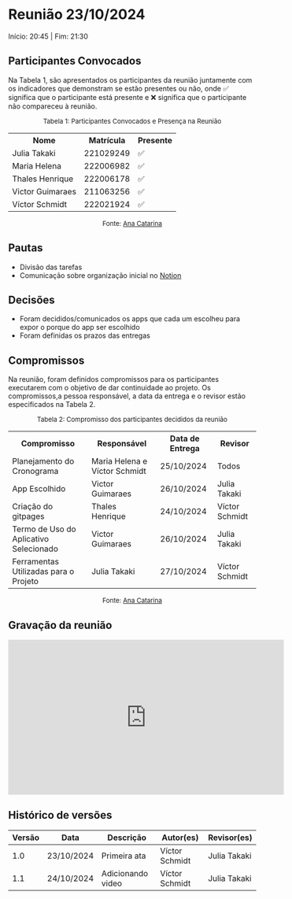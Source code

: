 # Reunião 23/10/2024

Início: 20:45 | Fim: 21:30
<!-- Este é um arquivo base, para criar uma ata, basta copiá-lo e preencher os dados da reunião -->



## Participantes Convocados

<!-- Colocar um ✅ se o participante estiver presente ou um ❌ caso negativo -->
Na Tabela 1, são apresentados os participantes da reunião juntamente com os indicadores que demonstram se estão presentes ou não, onde ✅ significa que o participante está presente e ❌ significa que o participante não compareceu à reunião.

<center>

<font size="2"><p style="text-align: center">Tabela 1: Participantes Convocados e Presença na Reunião</p></font>

<table align="center">
  <tr>
    <th>Nome</th><th>Matrícula</th><th>Presente</th>
  </tr>
  <tr><td>Julia Takaki</td><td>221029249</td><td>✅</td></tr>
  <tr><td>Maria Helena</td><td>222006982</td><td>✅</td></tr>
  <tr><td>Thales Henrique</td><td>222006178</td><td>✅</td></tr>
  <tr><td>Victor Guimaraes</td><td>211063256</td><td>✅</td></tr>
  <tr><td>Víctor Schmidt</td><td>222021924</td><td>✅</td></tr>
</table>

<font size="2"><p style="text-align: center">Fonte: [Ana Catarina](https://github.com/an4catarina)</p></font>

</center>



## Pautas

<!-- pautas discutidas na reunião -->

- Divisão das tarefas
- Comunicação sobre organização inicial no [Notion](https://www.notion.so/Requisitos-2024-02-127032b57513801e84f0e16782c13800?pvs=4)



## Decisões

<!-- decisões feitas pela equipe -->

- Foram decididos/comunicados os apps que cada um escolheu para expor o porque do app ser escolhido
- Foram definidas os prazos das entregas



## Compromissos

<!-- compromissos que foram definidos para os integrantes, a data de entrega e os revisores, para facilitar o trabalho, pode pedir
para o chat GPT formar a tabela em HTML -->
Na reunião, foram definidos compromissos para os participantes executarem com o objetivo de dar continuidade ao projeto. Os compromissos,a pessoa responsável, a data da entrega e o revisor estão especificados na Tabela 2.

<center>

<font size="2"><p style="text-align: center">Tabela 2: Compromisso dos participantes decididos da reunião</p></font>

<table>
  <tr>
    <th>Compromisso</th><th>Responsável</th><th>Data de Entrega</th><th>Revisor</th>
    </tr>
    </tr><tr><td>Planejamento do Cronograma</td><td>Maria Helena e Víctor Schmidt</td><td>25/10/2024</td><td>Todos</td>
    </tr><tr><td>App Escolhido</td><td>Victor Guimaraes</td><td>26/10/2024</td><td>Julia Takaki</td>
    <tr><td>Criação do gitpages</td><td>Thales Henrique</td><td>24/10/2024</td><td>Víctor Schmidt</td>
    </tr><tr><td>Termo de Uso do Aplicativo Selecionado</td><td>Victor Guimaraes</td><td>26/10/2024</td><td>Julia Takaki</td>
    </tr><tr><td>Ferramentas Utilizadas para o Projeto</td><td>Julia Takaki</td><td>27/10/2024</td><td>Víctor Schmidt</td>
</table>

<font size="2"><p style="text-align: center">Fonte: [Ana Catarina](https://github.com/an4catarina)</p></font>

</center>



## Gravação da reunião

<iframe width="560" height="315" src="https://www.youtube.com/embed/PIFL5Q38Sq4" title="YouTube video player" frameborder="0" allow="accelerometer; autoplay; clipboard-write; encrypted-media; gyroscope; picture-in-picture" allowfullscreen></iframe>



## Histórico de versões

| Versão | Data | Descrição | Autor(es) | Revisor(es) |
| ------ | ---- | --------- | --------- | ----------- |
|1.0|23/10/2024|Primeira ata| Víctor Schmidt | Julia Takaki
|1.1|24/10/2024|Adicionando video|Víctor Schmidt| Julia Takaki
